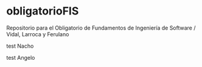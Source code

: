 # obligatorioFIS

Repositorio para el Obligatorio de Fundamentos de Ingeniería de Software / Vidal, Larroca y Ferulano

test Nacho


test Angelo